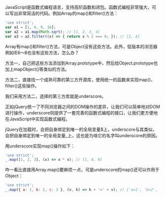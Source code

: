 JavaScript是函数式编程语言，支持高阶函数和闭包。函数式编程非常强大，可以写出非常简洁的代码。例如Array的map()和filter()方法：

```js
'use strict';
var a1 = [1, 4, 9, 16];
var a2 = a1.map(Math.sqrt); // [1, 2, 3, 4]
var a3 = a2.filter((x) => { return x % 2 === 0; }); // [2, 4]
```

Array有map()和filter()方法，可是Object没有这些方法。此外，低版本的浏览器例如IE6～8也没有这些方法，怎么办？

方法一，自己把这些方法添加到Array.prototype中，然后给Object.prototype也加上mapObject()等类似的方法。

方法二，直接找一个成熟可靠的第三方开源库，使用统一的函数来实现map()、filter()这些操作。

我们采用方法二，选择的第三方库就是underscore。

正如jQuery统一了不同浏览器之间的DOM操作的差异，让我们可以简单地对DOM进行操作，underscore则提供了一套完善的函数式编程的接口，让我们更方便地在JavaScript中实现函数式编程。

jQuery在加载时，会把自身绑定到唯一的全局变量$上，underscore与其类似，会把自身绑定到唯一的全局变量_上，这也是为啥它的名字叫underscore的原因。

用underscore实现map()操作如下：

```js
'use strict';
_.map([1, 2, 3], (x) => x * x); // [1, 4, 9]
```

咋一看比直接用Array.map()要麻烦一点，可是underscore的map()还可以作用于Object：

```js
'use strict';
_.map({ a: 1, b: 2, c: 3 }, (v, k) => k + '=' + v); // ['a=1', 'b=2', 'c=3']
```
